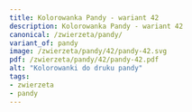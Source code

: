 ```yaml
---
title: Kolorowanka Pandy - wariant 42
description: Kolorowanka Pandy - wariant 42
canonical: /zwierzeta/pandy/
variant_of: pandy
image: /zwierzeta/pandy/42/pandy-42.svg
pdf: /zwierzeta/pandy/42/pandy-42.pdf
alt: "Kolorowanki do druku pandy"
tags:
- zwierzeta
- pandy
---
```

